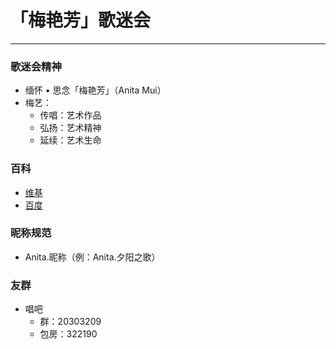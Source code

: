# 「梅艳芳」歌迷会
---

### 歌迷会精神
- 缅怀 • 思念「梅艳芳」（Anita Mui）
- 梅艺：
	- 传唱：艺术作品
	- 弘扬：艺术精神
	- 延续：艺术生命

### 百科
- [维基](https://zh.wikipedia.org/zh-hk/梅艷芳)
- [百度](http://baike.baidu.com/view/8695.htm)

### 昵称规范
- Anita.昵称（例：Anita.夕阳之歌）

### 友群
- 唱吧
	- 群：20303209
	- 包房：322190